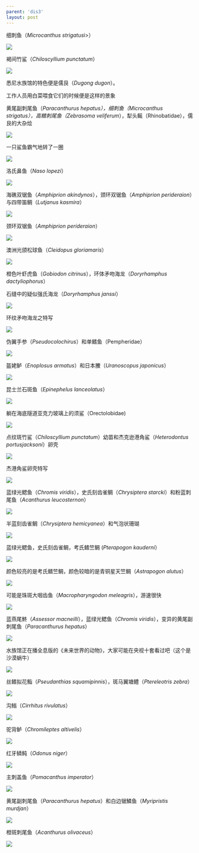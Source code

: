 ```yaml
---
parent: 'dis3'
layout: post
---
```

细刺鱼（<i>Microcanthus strigatus</i>i>）

<img class='disc' src='https://i.postimg.cc/rwrTGYVv/93.jpg'>

褐间竹鲨（<i>Chiloscyllium punctatum</i>）

<img class='disc' src='https://i.postimg.cc/2j0CCZ9X/94.jpg'>

悉尼水族馆的特色便是儒艮（<i>Dugong dugon</i>）。


工作人员用白菜喂食它们的时候便是这样的景象


黄尾副刺尾鱼（<i>Paracanthurus hepatus），细刺鱼（<i>Microcanthus strigatus</i>），高鳍刺尾鱼（Zebrasoma veliferum</i>），犁头鳐（Rhinobatidae），儒艮的大杂烩

<img class='disc' src='https://i.postimg.cc/tCfyxHj3/95.jpg'>

一只鲨鱼霸气地转了一圈

<img class='disc' src='https://i.postimg.cc/Jn1WLrNL/96.jpg'>

洛氏鼻鱼（<i>Naso lopezi</i>）

<img class='disc' src='https://i.postimg.cc/BQt4bndZ/97.jpg'>

海礁双锯鱼（<i>Amphiprion akindynos</i>），颈环双锯鱼（<i>Amphiprion perideraion</i>）与四带笛鲷（<i>Lutjanus kasmira</i>）

<img class='disc' src='https://i.postimg.cc/7L1ydGT9/98.jpg'>

颈环双锯鱼（<i>Amphiprion perideraion</i>）

<img class='disc' src='https://i.postimg.cc/DZB3f96b/99.jpg'>

澳洲光颌松球鱼（<i>Cleidopus gloriamaris</i>）

<img class='disc' src='https://i.postimg.cc/prrbmscc/100.jpg'>

橙色叶虾虎鱼（<i>Gobiodon citrinus</i>），环体矛吻海龙（<i>Doryrhamphus dactyliophorus</i>）


石缝中的疑似强氏海龙（<i>Doryrhamphus janssi</i>）

<img class='disc' src='https://i.postimg.cc/C52ykbWh/101.jpg'>

环纹矛吻海龙之特写

<img class='disc' src='https://i.postimg.cc/Z5pkvBjm/102.jpg'>

伪翼手参（<i>Pseudocolochirus</i>）和单鳍鱼（Pempheridae）

<img class='disc' src='https://i.postimg.cc/VLSP1HCd/103.jpg'>

盔姥鲈（<i>Enoplosus armatus</i>）和日本鰧（<i>Uranoscopus japonicus</i>）

<img class='disc' src='https://i.postimg.cc/3JP5wCX9/104.jpg'>

昆士兰石斑鱼（<i>Epinephelus lanceolatus</i>）

<img class='disc' src='https://i.postimg.cc/CMrp3Vd3/105.jpg'>

躺在海底隧道亚克力玻璃上的须鲨（Orectolobidae)

<img class='disc' src='https://i.postimg.cc/d0Yb2sSy/106.jpg'>

点纹斑竹鲨（<i>Chiloscyllium punctatum</i>）幼苗和杰克逊港角鲨（<i>Heterodontus portusjacksoni</i>）卵壳

<img class='disc' src='https://i.postimg.cc/7LnpXFpQ/107.jpg'>

杰港角鲨卵壳特写

<img class='disc' src='https://i.postimg.cc/QtNvz6DN/108.jpg'>

蓝绿光鳃鱼（<i>Chromis viridis</i>），史氏刻齿雀鲷（<i>Chrysiptera starcki</i>）和粉蓝刺尾鱼（<i>Acanthurus leucosternon</i>）

<img class='disc' src='https://i.postimg.cc/XJ2t6wNf/109.jpg'>

半蓝刻齿雀鲷（<i>Chrysiptera hemicyanea</i>）和气泡状珊瑚

<img class='disc' src='https://i.postimg.cc/Y0hZrhjJ/110.jpg'>

蓝绿光鳃鱼，史氏刻齿雀鲷，考氏鳍竺鲷 (<i>Pterapogon kauderni</i>）

<img class='disc' src='https://i.postimg.cc/ZnNzSVfG/111.jpg'>

颜色较亮的是考氏鳍竺鲷，颜色较暗的是青铜星天竺鲷（<i>Astrapogon alutus</i>）

<img class='disc' src='https://i.postimg.cc/jj8bQWwF/112.jpg'>

可能是珠斑大咽齿鱼（<i>Macropharyngodon meleagris</i>），游速很快

<img class='disc' src='https://i.postimg.cc/rmKLh85F/113.jpg'>

蓝燕尾鮗（<i>Assessor macneilli</i>），蓝绿光鳃鱼（<i>Chromis viridis</i>），变异的黄尾副刺尾鱼（<i>Paracanthurus hepatus</i>）

<img class='disc' src='https://i.postimg.cc/MKk8DJHq/114.jpg'>

水族馆正在播全息版的《未来世界的动物》，大家可能在央视十套看过吧（这个是沙漠蜗牛）

<img class='disc' src='https://i.postimg.cc/HLWmy0xM/115.jpg'>

丝鳍拟花鮨（<i>Pseudanthias squamipinnis</i>），斑马翼塘鳢（<i>Ptereleotris zebra</i>）

<img class='disc' src='https://i.postimg.cc/8PhgXXfW/116.jpg'>

沟䱵（<i>Cirrhitus rivulatus</i>）

<img class='disc' src='https://i.postimg.cc/26MNMPxd/117.jpg'>

驼背鲈（<i>Chromileptes altivelis</i>）

<img class='disc' src='https://i.postimg.cc/ryRkxw8f/118.jpg'>

红牙鳞鲀（<i>Odonus niger</i>）

<img class='disc' src='https://i.postimg.cc/6ptJkVCP/119.jpg'>

主刺盖鱼（<i>Pomacanthus imperator</i>）

<img class='disc' src='https://i.postimg.cc/Dw6knWgw/120.jpg'>

黄尾副刺尾鱼（<i>Paracanthurus hepatus</i>）和白边锯鱗鱼（<i>Myripristis murdjan</i>）

<img class='disc' src='https://i.postimg.cc/CKKy1FPH/121.jpg'>

橙斑刺尾鱼（<i>Acanthurus olivaceus</i>）

<img class='disc' src='https://i.postimg.cc/TPNz5ZB8/122.jpg'>
